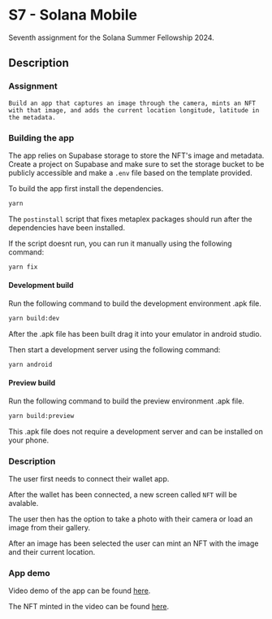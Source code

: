 # S7 - Solana Mobile

Seventh assignment for the Solana Summer Fellowship 2024.

## Description

### Assignment

```
Build an app that captures an image through the camera, mints an NFT with that image, and adds the current location longitude, latitude in the metadata.
```

### Building the app

The app relies on Supabase storage to store the NFT's image and metadata. Create a project on Supabase and make sure to set the storage bucket to be publicly accessible and make a `.env` file based on the template provided.

To build the app first install the dependencies.

```bash
yarn
```

The `postinstall` script that fixes metaplex packages should run after the dependencies have been installed.

If the script doesnt run, you can run it manually using the following command:

```bash
yarn fix
```

#### Development build

Run the following command to build the development environment .apk file.

```bash
yarn build:dev
```

After the .apk file has been built drag it into your emulator in android studio.

Then start a development server using the following command:

```bash
yarn android
```

#### Preview build

Run the following command to build the preview environment .apk file.

```bash
yarn build:preview
```

This .apk file does not require a development server and can be installed on your phone.

### Description

The user first needs to connect their wallet app.

After the wallet has been connected, a new screen called `NFT` will be avalable.

The user then has the option to take a photo with their camera or load an image from their gallery.

After an image has been selected the user can mint an NFT with the image and their current location.

### App demo

Video demo of the app can be found [here](https://jtrledmmznkgtipuxcja.supabase.co/storage/v1/object/public/solana-mobile/videos/e1828a73d2754254b3184e015c5c1d29.mp4).

The NFT minted in the video can be found [here](https://explorer.solana.com/address/CuS2bxaohJeg6b8YgtjD6kYY4HinCXx9pB4XQfQKxbZR/attributes?cluster=devnet).
